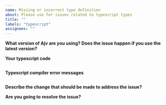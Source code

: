 ```yaml
---
name: Missing or incorrect type definition
about: Please use for issues related to typescript types
title: ""
labels: "typescript"
assignees: ""
---
```


<!--
Frequently Asked Questions: https://ajv.js.org/faq.html

This template is for issues about missing or incorrect type definition and other typescript-related issues.
For other issues please see https://ajv.js.org/contributing/
-->

**What version of Ajv are you using? Does the issue happen if you use the latest version?**

**Your typescript code**

<!--
Please make it as small as possible to reproduce the issue
-->

```typescript

```

**Typescript compiler error messages**

```

```

**Describe the change that should be made to address the issue?**

**Are you going to resolve the issue?**
